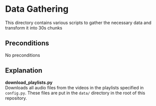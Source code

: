 # Data Gathering

This directory contains various scripts to gather the necessary data and transform it into 30s chunks

## Preconditions
No preconditions

## Explanation
**download_playlists.py**   
Downloads all audio files from the videos in the playlists specified in `config.py`.
These files are put in the `data/` directory in the root of this repository.

